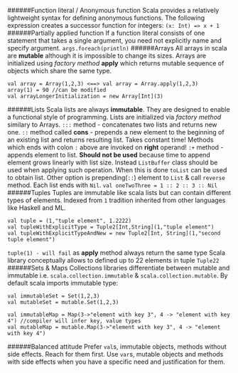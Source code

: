 ######Function literal / Anonymous function
Scala provides a relatively lightweight syntax for defining anonymous functions. The following expression creates a successor function for integers:
`(x: Int) => x + 1`
######Partially applied function
If a function literal consists of one statement that takes a single argument, you need not explicitly name and specify argument.
`args.foreach(println)`
######Arrays
All arrays in scala are **mutable** although it is impossible to change its sizes.
Arrays are initialized using _factory method_ **apply** which returns mutable sequence of objects which share the same type.
```
val array = Array(1,2,3) <==> val array = Array.apply(1,2,3)
array(1) = 90 //can be modified
val arrayLongerInitialization = new Array[Int](3)
```
######Lists
Scala lists are always **immutable**. They are designed to enable a functional style of programming. Lists are initialized via _factory method_ similary to Arrays.
`:::` method - concatenates two lists and returns new one.
`::`  method called **cons** - prepends a new element to the beginning of an existing list and returns resulting list. Takes constant time!
Methods which ends with colon `:` above are invoked on **right** operand!
`:+` method - appends element to list. **Should not be used** because time to append element grows linearly with list size. Instead `ListBuffer` class should be used when applying such operation. When this is done `toList` can be used to obtain list. Other option is prepending(`::`) element to `List` & call `reverse` method. Each list ends with `Nil`.
`val oneTwoThree = 1 :: 2 :: 3 :: Nil`
######Tuples
Tuples are immutable like scala lists but can contain different types of elements. Indexed from `1` tradition inherited from other languages like Haskell and ML.
```
val tuple = (1,"tuple element", 1.2222)
val tupleWithExplicitType = Tuple2[Int,String](1,"tuple element")
val tupleWithExplicitTypeAndNew = new Tuple2[Int, String](1,"second tuple element")
```
`tuple(1) - will fail` as **apply** method always return the same type
Scala library conceptually allows to defined up to 22 elements in tuple `Tuple22`
######Sets & Maps
Collections libraries differentiate between mutable and immutable i.e. `scala.collection.immutable` & `scala.collection.mutable`. By default scala imports immutable type:
```
val immutableSet = Set(1,2,3)
val mutableSet = mutable.Set(1,2,3)

val immutableMap = Map(3->"element with key 3", 4 -> "element with key 4") //compiler will infer key, value types
val mutableMap = mutable.Map(3->"element with key 3", 4 -> "element with key 4")
```
######Balanced attitude
Prefer `val`s, immutable objects, methods without side effects. Reach for them first. Use `var`s, mutable objects and methods with side effects when you have a specific need and justification for them.